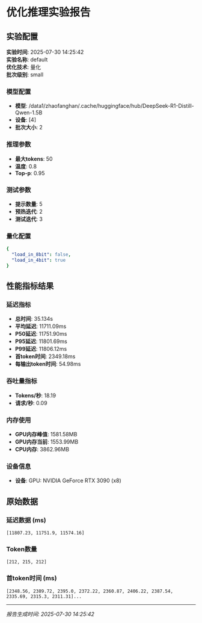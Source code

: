 # 优化推理实验报告

## 实验配置
**实验时间**: 2025-07-30 14:25:42  
**实验名称**: default  
**优化技术**: 量化  
**批次级别**: small  

### 模型配置
- **模型**: /data1/zhaofanghan/.cache/huggingface/hub/DeepSeek-R1-Distill-Qwen-1.5B
- **设备**: [4]
- **批次大小**: 2

### 推理参数
- **最大tokens**: 50
- **温度**: 0.8
- **Top-p**: 0.95

### 测试参数
- **提示数量**: 5
- **预热迭代**: 2
- **测试迭代**: 3

### 量化配置
```yaml
{
  "load_in_8bit": false,
  "load_in_4bit": true
}
```

## 性能指标结果

### 延迟指标
- **总时间**: 35.134s
- **平均延迟**: 11711.09ms
- **P50延迟**: 11751.90ms
- **P95延迟**: 11801.69ms
- **P99延迟**: 11806.12ms
- **首token时间**: 2349.18ms
- **每输出token时间**: 54.98ms

### 吞吐量指标
- **Tokens/秒**: 18.19
- **请求/秒**: 0.09

### 内存使用
- **GPU内存峰值**: 1581.58MB
- **GPU内存当前**: 1553.99MB
- **CPU内存**: 3862.96MB

### 设备信息
- **设备**: GPU: NVIDIA GeForce RTX 3090 (x8)

## 原始数据

### 延迟数据 (ms)
```
[11807.23, 11751.9, 11574.16]
```

### Token数量
```
[212, 215, 212]
```

### 首token时间 (ms)
```
[2348.56, 2389.72, 2395.0, 2372.22, 2360.87, 2406.22, 2387.54, 2335.69, 2315.3, 2311.31]...
```

---
*报告生成时间: 2025-07-30 14:25:42*
